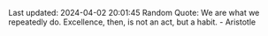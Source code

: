 Last updated: 2024-04-02 20:01:45
Random Quote: We are what we repeatedly do. Excellence, then, is not an act, but a habit. - Aristotle